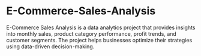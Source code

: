 # E-Commerce-Sales-Analysis
E-Commerce Sales Analysis is a data analytics project that provides insights into monthly sales, product category performance, profit trends, and customer segments. The project helps businesses optimize their strategies using data-driven decision-making. 

